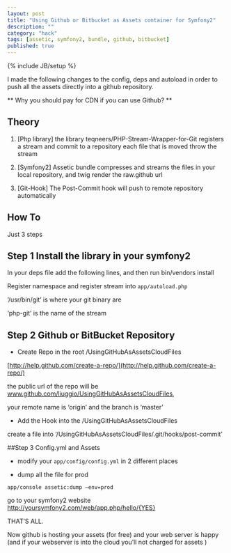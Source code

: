 ```yaml
---
layout: post
title: "Using Github or Bitbucket as Assets container for Symfony2"
description: ""
category: "hack"
tags: [assetic, symfony2, bundle, github, bitbucket]
published: true
---
```

{% include JB/setup %}

I made the following changes to the config, deps and autoload in order to push all the assets directly into a github repository.

** Why you should pay for CDN if you can use Github? **

## Theory

1. [Php library] the library teqneers/PHP-Stream-Wrapper-for-Git  registers a stream and commit to a repository each file that is moved throw the stream

2. [Symfony2] Assetic bundle compresses and streams the files in your local repository, and twig render the raw.github url

3. [Git-Hook] The Post-Commit hook will push to remote repository automatically


## How To

Just 3 steps

## Step 1 Install the library in your symfony2

In your deps file add the following lines, and then run bin/vendors install

<script src="https://gist.github.com/2427058.js?file=deps"> </script>

Register namespace and register stream into `app/autoload.php`

‘/usr/bin/git’  is where your git binary are

‘php-git’  is the name of the stream


<script src="https://gist.github.com/2427058.js?file=app-autoload.php"> </script>



## Step 2 Github or BitBucket Repository

- Create Repo in the root /UsingGitHubAsAssetsCloudFiles

[http://help.github.com/create-a-repo/](http://help.github.com/create-a-repo/)

the public url of the repo will be  www.github.com/liuggio/UsingGitHubAsAssetsCloudFiles,

your remote name is ‘origin’  and the branch is ‘master’


- Add the Hook into the /UsingGitHubAsAssetsCloudFiles

create a file into ‘/UsingGitHubAsAssetsCloudFiles/.git/hooks/post-commit’

<script src="https://gist.github.com/2427058.js?file=UsingGitHubAsAssetsCloudFiles-.git-hooks-post-commit"> </script>

##Step 3 Config.yml and Assets

- modify your `app/config/config.yml` in 2 different places

<script src="https://gist.github.com/2427058.js?file=app-config-config.yml"> </script>


- dump all the file for prod

`app/console assetic:dump –env=prod`

go to your symfony2 website  http://yoursymfony2.com/web/app.php/hello/{YES}

THAT’S ALL.

Now github is hosting your assets (for free) and your web server is happy (and if your webserver is into the cloud you’ll not charged for assets  )


